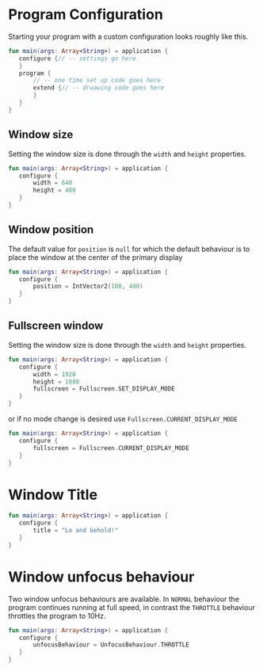  
 # Program Configuration
Starting your program with a custom configuration looks roughly like this. 
 
 ```kotlin
fun main(args: Array<String>) = application {
    configure {// -- settings go here
    }
    program {
        // -- one time set up code goes here
        extend {// -- drwawing code goes here
        }
    }
}
``` 
 
 ## Window size
Setting the window size is done through the `width` and `height` properties. 
 
 ```kotlin
fun main(args: Array<String>) = application {
    configure {
        width = 640
        height = 480
    }
}
``` 
 
 ## Window position
The default value for `position` is `null` for which the default behaviour is to place the window at the center of the primary display 
 
 ```kotlin
fun main(args: Array<String>) = application {
    configure {
        position = IntVector2(100, 400)
    }
}
``` 
 
 ## Fullscreen window

Setting the window size is done through the `width` and `height` properties.
 
 
 ```kotlin
fun main(args: Array<String>) = application {
    configure {
        width = 1920
        height = 1080
        fullscreen = Fullscreen.SET_DISPLAY_MODE
    }
}
``` 
 
 or if no mode change is desired use `Fullscreen.CURRENT_DISPLAY_MODE` 
 
 ```kotlin
fun main(args: Array<String>) = application {
    configure {
        fullscreen = Fullscreen.CURRENT_DISPLAY_MODE
    }
}
``` 
 
 # Window Title 
 
 ```kotlin
fun main(args: Array<String>) = application {
    configure {
        title = "Lo and behold!"
    }
}
``` 
 
 # Window unfocus behaviour
Two window unfocus behaviours are available. In `NORMAL` behaviour the program continues running at full speed, in contrast the `THROTTLE` behaviour throttles the program to 10Hz. 
 
 ```kotlin
fun main(args: Array<String>) = application {
    configure {
        unfocusBehaviour = UnfocusBehaviour.THROTTLE
    }
}
``` 
